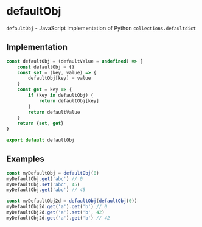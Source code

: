 # defaultObj
`defaultObj` - JavaScript implementation of Python `collections.defaultdict`
## Implementation
```javascript
const defaultObj = (defaultValue = undefined) => {
    const defaultObj = {}
    const set = (key, value) => {
        defaultObj[key] = value
    }
    const get = key => {
        if (key in defaultObj) {
            return defaultObj[key]
        }
        return defaultValue
    }
    return {set, get}
}

export default defaultObj
```
## Examples
```javascript
const myDefaultObj = defaultObj(0)
myDefaultObj.get('abc') // 0
myDefaultObj.set('abc', 45)
myDefaultObj.get('abc') // 45
```

```javascript
const myDefaultObj2d = defaultObj(defaultObj(0))
myDefaultObj2d.get('a').get('b') // 0
myDefaultObj2d.get('a').set('b', 42)
myDefaultObj2d.get('a').get('b') // 42
```
